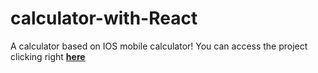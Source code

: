 # calculator-with-React

A calculator based on IOS mobile calculator!
You can access the project clicking right [__here__]()
